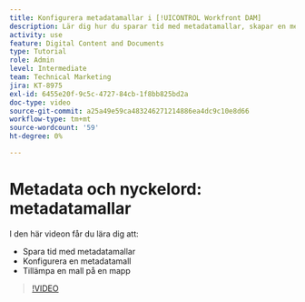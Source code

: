 ```yaml
---
title: Konfigurera metadatamallar i [!UICONTROL Workfront DAM]
description: Lär dig hur du sparar tid med metadatamallar, skapar en metadatamall och använder en mall för en mapp i [!UICONTROL Workfront DAM].
activity: use
feature: Digital Content and Documents
type: Tutorial
role: Admin
level: Intermediate
team: Technical Marketing
jira: KT-8975
exl-id: 6455e20f-9c5c-4727-84cb-1f8bb825bd2a
doc-type: video
source-git-commit: a25a49e59ca483246271214886ea4dc9c10e8d66
workflow-type: tm+mt
source-wordcount: '59'
ht-degree: 0%

---
```


# Metadata och nyckelord: metadatamallar

I den här videon får du lära dig att:

* Spara tid med metadatamallar
* Konfigurera en metadatamall
* Tillämpa en mall på en mapp

>[!VIDEO](https://video.tv.adobe.com/v/335238/?quality=12&learn=on)
